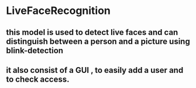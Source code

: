 # LiveFaceRecognition

## this model is used to detect live faces and can distinguish between a person and a picture using blink-detection

## it also consist of a GUI , to easily add a user and to check access.
